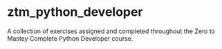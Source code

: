 # ztm_python_developer

A collection of exercises assigned and completed throughout the Zero to Mastey Complete Python Developer course.

